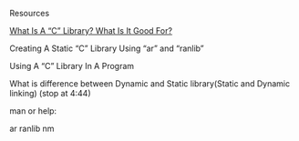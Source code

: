 Resources

[What Is A “C” Library? What Is It Good For?](https://docencia.ac.upc.edu/FIB/USO/Bibliografia/unix-c-libraries.html)

Creating A Static “C” Library Using “ar” and “ranlib”

Using A “C” Library In A Program

What is difference between Dynamic and Static library(Static and Dynamic linking) (stop at 4:44)

man or help:

ar
ranlib
nm
